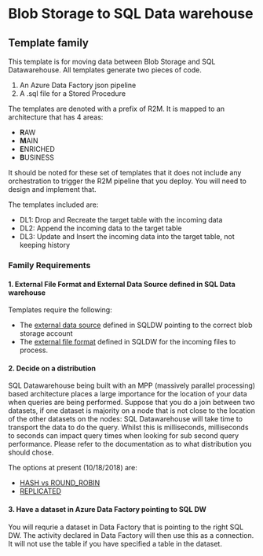 #  Blob Storage to SQL Data warehouse
## Template family

This template is for moving data between Blob Storage and SQL Datawarehouse. All templates generate two pieces of code.

1. An Azure Data Factory json pipeline
2. A .sql file for a Stored Procedure

The templates are denoted with a prefix of R2M. It is mapped to an architecture that has 4 areas:
- **R**AW
- **M**AIN
- **E**NRICHED
- **B**USINESS

It should be noted for these set of templates that it does not include any orchestration to trigger the R2M pipeline that you deploy. You will need to design and implement that.

The templates included are:
- DL1: Drop and Recreate the target table with the incoming data
- DL2: Append the incoming data to the target table
- DL3: Update and Insert the incoming data into the target table, not keeping history

### Family Requirements

#### 1. External File Format and External Data Source defined in SQL Data warehouse
Templates require the following:
- The [external data source](https://docs.microsoft.com/en-us/sql/t-sql/statements/create-external-data-source-transact-sql?view=sql-server-2017) defined in SQLDW pointing to the correct blob storage account
- The [external file format](https://docs.microsoft.com/en-us/sql/t-sql/statements/create-external-file-format-transact-sql?view=sql-server-2017) defined in SQLDW for the incoming files to process.

#### 2. Decide on a distribution
SQL Datawarehouse being built with an MPP (massively parallel processing) based architecture places a large importance for the location of your data when queries are being performed. Suppose that you do a join between two datasets, if one dataset is majority on a node that is not close to the location of the other datasets on the nodes: SQL Datawarehouse will take time to transport the data to do the query. Whilst this is milliseconds, milliseconds to seconds can impact query times when looking for sub second query performance. Please refer to the documentation as to what distribution you should chose. 

The options at present (10/18/2018) are:
- [HASH vs ROUND_ROBIN](https://docs.microsoft.com/en-us/azure/sql-data-warehouse/sql-data-warehouse-tables-distribute)
- [REPLICATED](https://docs.microsoft.com/en-us/azure/sql-data-warehouse/design-guidance-for-replicated-tables) 


#### 3. Have a dataset in Azure Data Factory pointing to SQL DW
You will requrie a dataset in Data Factory that is pointing to the right SQL DW. The activity declared in Data Factory will then use this as a connection. It will not use the table if you have specified a table in the dataset.